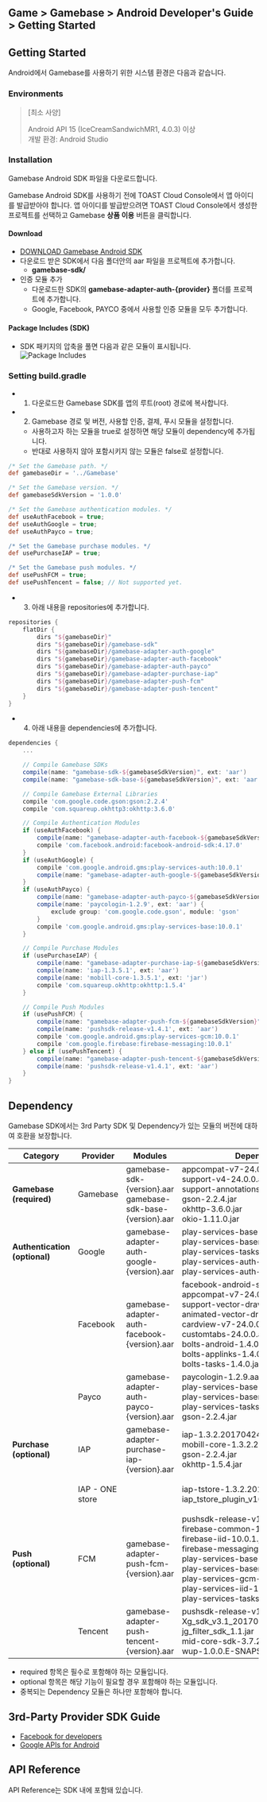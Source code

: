 ## Game > Gamebase > Android Developer's Guide  > Getting Started

## Getting Started

Android에서 Gamebase를 사용하기 위한 시스템 환경은 다음과 같습니다.

### Environments


> [최소 사양]
>
> Android API 15 (IceCreamSandwichMR1, 4.0.3) 이상 <br/>
> 개발 환경: Android Studio

### Installation

Gamebase Android SDK 파일을 다운로드합니다.

Gamebase Android SDK를 사용하기 전에 TOAST Cloud Console에서 앱 아이디를 발급받아야 합니다. 앱 아이디를 발급받으려면 TOAST Cloud Console에서 생성한 프로젝트를 선택하고 Gamebase **상품 이용** 버튼을 클릭합니다.

#### Download

* [DOWNLOAD Gamebase Android SDK](http://docs.cloud.toast.com/ko/Download/#upcoming-products-gamebase)
* 다운로드 받은 SDK에서 다음 폴더안의 aar 파일을 프로젝트에 추가합니다.
    * **gamebase-sdk/**
* 인증 모듈 추가
  * 다운로드한 SDK의 **gamebase-adapter-auth-{provider}** 폴더를 프로젝트에 추가합니다.
  * Google, Facebook, PAYCO 중에서 사용할 인증 모듈을 모두 추가합니다.


#### Package Includes (SDK)

* SDK 패키지의 압축을 풀면 다음과 같은 모듈이 표시됩니다.
  ![Package Includes](http://static.toastoven.net/prod_gamebase/DevelopersGuide/aos-developers-guide-installation-001_1.5.0.png)

### Setting build.gradle

* 1) 다운로드한 Gamebase SDK를 앱의 루트(root) 경로에 복사합니다.
* 2) Gamebase 경로 및 버전, 사용할 인증, 결제, 푸시 모듈을 설정합니다.
    * 사용하고자 하는 모듈을 true로 설정하면 해당 모듈이 dependency에 추가됩니다.
    * 반대로 사용하지 않아 포함시키지 않는 모듈은 false로 설정합니다.

```gradle
/* Set the Gamebase path. */
def gamebaseDir = '../Gamebase'

/* Set the Gamebase version. */
def gamebaseSdkVersion = '1.0.0'

/* Set the Gamebase authentication modules. */
def useAuthFacebook = true;
def useAuthGoogle = true;
def useAuthPayco = true;

/* Set the Gamebase purchase modules. */
def usePurchaseIAP = true;

/* Set the Gamebase push modules. */
def usePushFCM = true;
def usePushTencent = false; // Not supported yet.
```

* 3) 아래 내용을 repositories에 추가합니다.

```gradle
repositories {
    flatDir {
        dirs "${gamebaseDir}"
        dirs "${gamebaseDir}/gamebase-sdk"
        dirs "${gamebaseDir}/gamebase-adapter-auth-google"
        dirs "${gamebaseDir}/gamebase-adapter-auth-facebook"
        dirs "${gamebaseDir}/gamebase-adapter-auth-payco"
        dirs "${gamebaseDir}/gamebase-adapter-purchase-iap"
        dirs "${gamebaseDir}/gamebase-adapter-push-fcm"
        dirs "${gamebaseDir}/gamebase-adapter-push-tencent"
    }
}
```

* 4) 아래 내용을 dependencies에 추가합니다.

```gradle
dependencies {
    ...

    // Compile Gamebase SDKs
    compile(name: "gamebase-sdk-${gamebaseSdkVersion}", ext: 'aar')
    compile(name: "gamebase-sdk-base-${gamebaseSdkVersion}", ext: 'aar')

    // Compile Gamebase External Libraries
    compile 'com.google.code.gson:gson:2.2.4'
    compile 'com.squareup.okhttp3:okhttp:3.6.0'

    // Compile Authentication Modules
    if (useAuthFacebook) {
        compile(name: "gamebase-adapter-auth-facebook-${gamebaseSdkVersion}", ext: 'aar')
        compile 'com.facebook.android:facebook-android-sdk:4.17.0'
    }
    if (useAuthGoogle) {
        compile 'com.google.android.gms:play-services-auth:10.0.1'
        compile(name: "gamebase-adapter-auth-google-${gamebaseSdkVersion}", ext: 'aar')
    }
    if (useAuthPayco) {
        compile(name: "gamebase-adapter-auth-payco-${gamebaseSdkVersion}", ext: 'aar')
        compile(name: 'paycologin-1.2.9', ext: 'aar') {
            exclude group: 'com.google.code.gson', module: 'gson'
        }
        compile 'com.google.android.gms:play-services-base:10.0.1'
    }

    // Compile Purchase Modules
    if (usePurchaseIAP) {
        compile(name: "gamebase-adapter-purchase-iap-${gamebaseSdkVersion}", ext: 'aar')
        compile(name: 'iap-1.3.5.1', ext: 'aar')
        compile(name: 'mobill-core-1.3.5.1', ext: 'jar')
        compile 'com.squareup.okhttp:okhttp:1.5.4'
    }

    // Compile Push Modules
    if (usePushFCM) {
        compile(name: "gamebase-adapter-push-fcm-${gamebaseSdkVersion}", ext: 'aar')
        compile(name: 'pushsdk-release-v1.4.1', ext: 'aar')
        compile 'com.google.android.gms:play-services-gcm:10.0.1'
        compile 'com.google.firebase:firebase-messaging:10.0.1'
    } else if (usePushTencent) {
        compile(name: "gamebase-adapter-push-tencent-${gamebaseSdkVersion}", ext: 'aar')
        compile(name: 'pushsdk-release-v1.4.1', ext: 'aar')
    }
}
```


## Dependency

Gamebase SDK에서는 3rd Party SDK 및 Dependency가 있는 모듈의 버전에 대하여 호환을 보장합니다.

| Category                         | Provider        | Modules                                  | Dependencies                             | Description              |
| -------------------------------- | --------------- | ---------------------------------------- | ---------------------------------------- | ------------------------ |
| **Gamebase<br>(required)**       | Gamebase        | gamebase-sdk-{version}.aar<br>gamebase-sdk-base-{version}.aar | appcompat-v7-24.0.0.aar<br>support-v4-24.0.0.aar<br>support-annotations-24.0.0.jar<br>gson-2.2.4.jar<br>okhttp-3.6.0.jar<br>okio-1.11.0.jar |                          |
| **Authentication<br>(optional)** | Google          | gamebase-adapter-auth-google-{version}.aar | play-services-base-10.0.1.aar<br>play-services-basement-10.0.1.aar<br>play-services-tasks-10.0.1.aar<br>play-services-auth-10.0.1.aar<br>play-services-auth-base-10.0.1.aar |                          |
|                                  | Facebook        | gamebase-adapter-auth-facebook-{version}.aar | facebook-android-sdk-4.17.0.aar<br>appcompat-v7-24.0.0.aar<br>support-vector-drawable-24.0.0.aar<br>animated-vector-drawable-24.0.0.aar<br>cardview-v7-24.0.0.aar<br>customtabs-24.0.0.aar<br>bolts-android-1.4.0.jar<br>bolts-applinks-1.4.0.jar<br>bolts-tasks-1.4.0.jar |                          |
|                                  | Payco           | gamebase-adapter-auth-payco-{version}.aar | paycologin-1.2.9.aar<br>play-services-base-10.0.1.aar<br>play-services-basement-10.0.1.aar<br>play-services-tasks-10.0.1.aar<br>gson-2.2.4.jar |                          |
| **Purchase<br>(optional)**       | IAP             | gamebase-adapter-purchase-iap-{version}.aar | iap-1.3.2.20170424.aar<br>mobill-core-1.3.2.20170424.jar<br>gson-2.2.4.jar<br>okhttp-1.5.4.jar |                          |
|                                  | IAP - ONE store |                                          | iap-tstore-1.3.2.20170424.aar<br>iap_tstore_plugin_v16.03.00_20161123.jar | ONE store 사용 시 추가해야 합니다. |
| **Push<br>(optional)**           | FCM             | gamebase-adapter-push-fcm-{version}.aar  | pushsdk-release-v1.4.0.aar<br>firebase-common-10.0.1.jar<br>firebase-iid-10.0.1.jar<br>firebase-messaging-10.0.1.aar<br>play-services-base-10.0.1.aar<br>play-services-basement-10.0.1.aar<br>play-services-gcm-10.0.1.aar<br>play-services-iid-10.0.1.aar<br>play-services-tasks-10.0.1.aar |                          |
|                                  | Tencent         | gamebase-adapter-push-tencent-{version}.aar | pushsdk-release-v1.4.0.aar<br>Xg_sdk_v3.1_20170417_0946.jar<br>jg_filter_sdk_1.1.jar<br>mid-core-sdk-3.7.2.jar<br>wup-1.0.0.E-SNAPSHOT.jar |                          |

* required 항목은 필수로 포함해야 하는 모듈입니다.
* optional 항목은 해당 기능이 필요할 경우 포함해야 하는 모듈입니다.
* 중복되는 Dependency 모듈은 하나만 포함해야 합니다.

## 3rd-Party Provider SDK Guide

* [Facebook for developers](https://developers.facebook.com/docs/android)
* [Google APIs for Android](https://developers.google.com/android/guides/overview)

## API Reference

API Reference는 SDK 내에 포함돼 있습니다.

